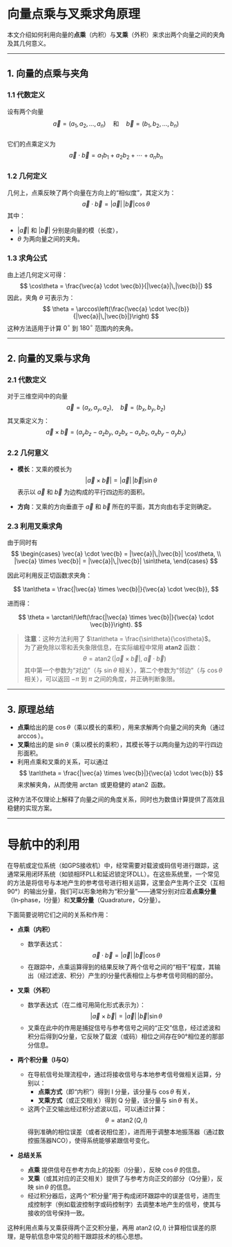 # 向量点乘与叉乘求角原理

本文介绍如何利用向量的**点乘**（内积）与**叉乘**（外积）来求出两个向量之间的夹角及其几何意义。

---

## 1. 向量的点乘与夹角

### 1.1 代数定义

设有两个向量  
$$
\vec{a} = (a_1, a_2, \dots, a_n) \quad \text{和} \quad \vec{b} = (b_1, b_2, \dots, b_n)
$$  
它们的点乘定义为  
$$
\vec{a} \cdot \vec{b} = a_1b_1 + a_2b_2 + \cdots + a_nb_n
$$

### 1.2 几何定义

几何上，点乘反映了两个向量在方向上的“相似度”，其定义为：
$$
\vec{a} \cdot \vec{b} = |\vec{a}|\,|\vec{b}| \cos\theta
$$
其中：
- $|\vec{a}|$ 和 $|\vec{b}|$ 分别是向量的模（长度），
- $\theta$ 为两向量之间的夹角。

### 1.3 求角公式

由上述几何定义可得：
$$
\cos\theta = \frac{\vec{a} \cdot \vec{b}}{|\vec{a}|\,|\vec{b}|}
$$
因此，夹角 $\theta$ 可表示为：
$$
\theta = \arccos\left(\frac{\vec{a} \cdot \vec{b}}{|\vec{a}|\,|\vec{b}|}\right)
$$
这种方法适用于计算 $0^\circ$ 到 $180^\circ$ 范围内的夹角。

---

## 2. 向量的叉乘与求角

### 2.1 代数定义

对于三维空间中的向量  
$$
\vec{a} = (a_x, a_y, a_z),\quad \vec{b} = (b_x, b_y, b_z)
$$
其叉乘定义为：
$$
\vec{a} \times \vec{b} = \Big(a_yb_z - a_zb_y,\; a_zb_x - a_xb_z,\; a_xb_y - a_yb_x\Big)
$$

### 2.2 几何意义

- **模长**：叉乘的模长为  
  $$
  |\vec{a} \times \vec{b}| = |\vec{a}|\,|\vec{b}| \sin\theta
  $$
  表示以 $\vec{a}$ 和 $\vec{b}$ 为边构成的平行四边形的面积。
  
- **方向**：叉乘的方向垂直于 $\vec{a}$ 和 $\vec{b}$ 所在的平面，其方向由右手定则确定。

### 2.3 利用叉乘求角

由于同时有
$$
\begin{cases}
\vec{a} \cdot \vec{b} = |\vec{a}|\,|\vec{b}| \cos\theta, \\
|\vec{a} \times \vec{b}| = |\vec{a}|\,|\vec{b}| \sin\theta,
\end{cases}
$$

因此可利用反正切函数求夹角：

$$
\tan\theta = \frac{|\vec{a} \times \vec{b}|}{\vec{a} \cdot \vec{b}},
$$

进而得：

$$
\theta = \arctan\!\left(\frac{|\vec{a} \times \vec{b}|}{\vec{a} \cdot \vec{b}}\right).
$$


> **注意**：这种方法利用了 $\tan\theta = \frac{\sin\theta}{\cos\theta}$。  
> 为了避免除以零和丢失象限信息，在实际编程中常用 **atan2** 函数：
> $$
> \theta = \operatorname{atan2}\left(|\vec{a} \times \vec{b}|,\; \vec{a} \cdot \vec{b}\right)
> $$
> 其中第一个参数为“对边”（与 $\sin\theta$ 相关），第二个参数为“邻边”（与 $\cos\theta$ 相关），可以返回 $-\pi$ 到 $\pi$ 之间的角度，并正确判断象限。

---

## 3. 原理总结

- **点乘**给出的是 $\cos\theta$（乘以模长的乘积），用来求解两个向量之间的夹角（通过 $\arccos$）。
- **叉乘**给出的是 $\sin\theta$（乘以模长的乘积），其模长等于以两向量为边的平行四边形面积。
- 利用点乘和叉乘的关系，可以通过
  $$
  \tan\theta = \frac{|\vec{a} \times \vec{b}|}{\vec{a} \cdot \vec{b}}
  $$
  来求解夹角，从而使用 $\arctan$ 或更稳健的 $\operatorname{atan2}$ 函数。

这种方法不仅理论上解释了向量之间的角度关系，同时也为数值计算提供了高效且稳健的实现方案。

---

# 导航中的利用

在导航或定位系统（如GPS接收机）中，经常需要对载波或码信号进行跟踪，这通常采用闭环系统（如锁相环PLL和延迟锁定环DLL）。在这些系统里，一个常见的方法是将信号与本地产生的参考信号进行相关运算，这里会产生两个正交（互相90°）的输出分量，我们可以形象地称为“积分量”——通常分别对应着**点乘分量**（In‑phase，I分量）和**叉乘分量**（Quadrature，Q分量）。

下面简要说明它们之间的关系和作用：

- **点乘（内积）**  
  - 数学表达式：  
    $$
    \vec{a} \cdot \vec{b} = |\vec{a}|\,|\vec{b}| \cos\theta
    $$
  - 在跟踪中，点乘运算得到的结果反映了两个信号之间的“相干”程度，其输出（经过滤波、积分）产生的I分量代表相位上与参考信号同相的部分。

- **叉乘（外积）**  
  - 数学表达式（在二维可用简化形式表示为）：  
    $$
    |\vec{a} \times \vec{b}| = |\vec{a}|\,|\vec{b}| \sin\theta
    $$
  - 叉乘在此中的作用是捕捉信号与参考信号之间的“正交”信息，经过滤波和积分后得到Q分量，它反映了载波（或码）相位之间存在90°相位差的那部分信息。

- **两个积分量（I与Q）**  
  - 在导航信号处理流程中，通过将接收信号与本地参考信号做相关运算，分别以：
    - **点乘方式**（即“内积”）得到 I 分量，该分量与 $\cos\theta$ 有关，
    - **叉乘方式**（或正交相关）得到 Q 分量，该分量与 $\sin\theta$ 有关。
  - 这两个正交输出经过积分滤波以后，可以通过计算：
    $$
    \theta = \operatorname{atan2}(Q, I)
    $$
    得到准确的相位误差（或者说相位差），进而用于调整本地振荡器（通过数控振荡器NCO），使得系统能够紧跟信号变化。

- **总结关系**  
  - **点乘** 提供信号在参考方向上的投影（I分量），反映 $\cos\theta$ 的信息。  
  - **叉乘**（或其对应的正交相关）提供了与参考方向正交的部分（Q分量），反映 $\sin\theta$ 的信息。  
  - 经过积分器后，这两个“积分量”用于构成闭环跟踪中的误差信号，进而生成控制字（例如载波控制字或码控制字）去调整本地产生的信号，使其与接收的信号保持一致。

这种利用点乘与叉乘获得两个正交积分量，再用 $\operatorname{atan2}(Q, I)$ 计算相位误差的原理，是导航信息中常见的相干跟踪技术的核心思想。

